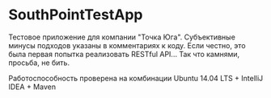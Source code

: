 # SouthPointTestApp
Тестовое приложение для компании "Точка Юга". Субъективные минусы подходов указаны в комментариях к коду. Если честно, это была первая попытка реализовать RESTful API... Так что камнями, просьба, не бить. 


Работоспособность проверена на комбинации Ubuntu 14.04 LTS + IntelliJ IDEA + Maven
